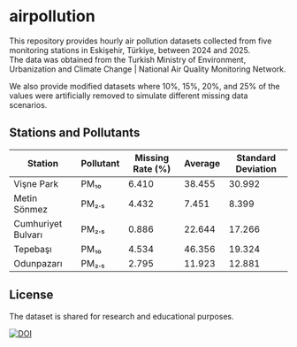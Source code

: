 # airpollution

This repository provides hourly air pollution datasets collected from five monitoring stations in Eskişehir, Türkiye, between 2024 and 2025.  
The data was obtained from the Turkish Ministry of Environment, Urbanization and Climate Change | National Air Quality Monitoring Network.

We also provide modified datasets where 10%, 15%, 20%, and 25% of the values were artificially removed to simulate different missing data scenarios.

## Stations and Pollutants

| Station            | Pollutant | Missing Rate (%) | Average | Standard Deviation|
|--------------------|-----------|-----------------|---------|-------------------|
| Vişne Park         | PM₁₀      | 6.410           | 38.455  | 30.992            |
| Metin Sönmez       | PM₂.₅     | 4.432           | 7.451   | 8.399             | 
| Cumhuriyet Bulvarı | PM₂.₅     | 0.886           | 22.644  | 17.266            | 
| Tepebaşı           | PM₁₀      | 4.534           | 46.356  | 19.324            | 
| Odunpazarı         | PM₂.₅     | 2.795           | 11.923  | 12.881            |

## License
The dataset is shared for research and educational purposes.

[![DOI](https://zenodo.org/badge/1064656015.svg)](https://doi.org/10.5281/zenodo.17259864)

